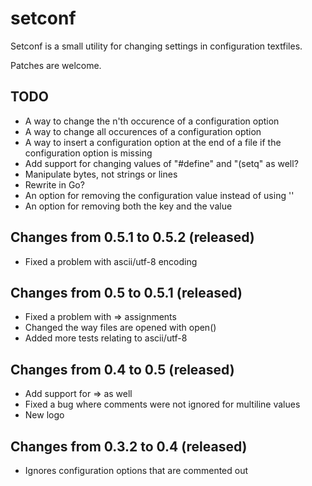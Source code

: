 setconf
=========

Setconf is a small utility for changing settings in configuration textfiles.

Patches are welcome.

TODO
----
* A way to change the n'th occurence of a configuration option
* A way to change all occurences of a configuration option
* A way to insert a configuration option at the end of a file if
  the configuration option is missing
* Add support for changing values of "#define" and "(setq" as well?
* Manipulate bytes, not strings or lines
* Rewrite in Go?
* An option for removing the configuration value instead of using ''
* An option for removing both the key and the value

Changes from 0.5.1 to 0.5.2 (released)
------------------------------------
* Fixed a problem with ascii/utf-8 encoding

Changes from 0.5 to 0.5.1 (released)
------------------------------------
* Fixed a problem with => assignments
* Changed the way files are opened with open()
* Added more tests relating to ascii/utf-8

Changes from 0.4 to 0.5 (released)
----------------------------------
* Add support for => as well
* Fixed a bug where comments were not ignored for multiline values
* New logo

Changes from 0.3.2 to 0.4 (released)
------------------------------------
* Ignores configuration options that are commented out
